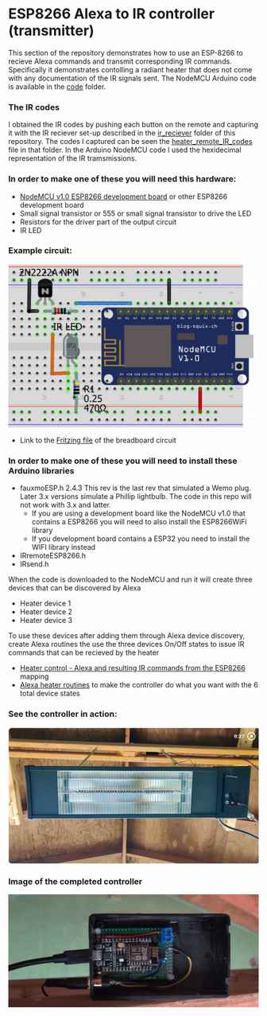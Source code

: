 # ESP8266 Alexa to IR controller (transmitter)
This section of the repository demonstrates how to use an ESP-8266 to recieve Alexa commands and transmit corresponding IR commands. Specifically it demonstrates contolling a radiant heater that does not come with any documentation of the IR signals sent.  The NodeMCU Arduino code is available in the [code](/code) folder.

### The IR codes
I obtained the IR codes by pushing each button on the remote and capturing it with the IR reciever set-up described in the [ir_reciever](../ir_receiver/) folder of this repository. The codes I captured can be seen the [heater_remote_IR_codes](../ir_receiver/heater_remote_IR_codes_v2.txt) file in that folder.  In the Arduino NodeMCU code I used the hexidecimal representation of the IR tramsmissions.

### In order to make one of these you will need this hardware:
* [NodeMCU v1.0 ESP8266 development board](https://www.amazon.com/HiLetgo-Internet-Development-Wireless-Micropython/dp/B010O1G1ES) or other ESP8266 development board
* Small signal transistor or 555 or small signal transistor to drive the LED
* Resistors for the driver part of the output circuit
* IR LED

### Example circuit:
![Breadboard image](../assets/ESP8266_Alexa_IR_controller_breadboard2.png "ESP_Alexa_IR_controller_circuit")
* Link to the [Fritzing file](../assets/ESP8266_Alexa_IR_controller_w_transistor_2.fzz) of the breadboard circuit

### In order to make one of these you will need to install these Arduino libraries
* fauxmoESP.h  2.4.3 This rev is the last rev that simulated a Wemo plug.  Later 3.x versions simulate a Phillip lightbulb.  The code in this repo will not work with 3.x and latter.
  * If you are using a development board like the NodeMCU v1.0 that contains a ESP8266 you will need to also install the ESP8266WiFi library
  * If you development board contains a ESP32 you need to install the WIFI library instead 
* IRremoteESP8266.h
* IRsend.h

When the code is downloaded to the NodeMCU and run it will create three devices that can be discovered by Alexa
* Heater device 1
* Heater device 2
* Heater device 3

To use these devices after adding them through Alexa device discovery, create Alexa routines the use the three devices On/Off states to issue IR commands that can be recieved by the heater
* [Heater control - Alexa and resulting IR commands from the ESP8266](https://docs.google.com/spreadsheets/d/1thoHuIrcbselhGR-zq0jwYt2loby5acfT-mOes6eoRw/edit?usp=sharing) mapping
* [Alexa heater routines](https://1drv.ms/w/s!AkhQRfMv5GmDhSj3fwgvKryUF9b4?e=UReHWI) to make the controller do what you want with the 6 total device states

### See the controller in action:

[![The Alexa ESP8266 IR controller in action (27 sec)](/assets/Alexa_ESP8286_IR_control_v2_video_image.png)](https://photos.app.goo.gl/GmGifkKtMW2HBMPd7 "The Alexa ESP8266 IR controller in action (27 sec)")

### Image of the completed controller

![Completed Alexa ESP8266 IR controller](/assets/Alexa_ESP8286_IR_control_v2.png "Completed Alexa ESP8266 IR controller")
